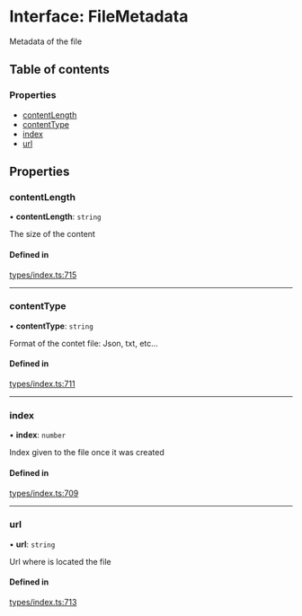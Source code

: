 # Interface: FileMetadata

Metadata of the file

## Table of contents

### Properties

- [contentLength](FileMetadata.md#contentlength)
- [contentType](FileMetadata.md#contenttype)
- [index](FileMetadata.md#index)
- [url](FileMetadata.md#url)

## Properties

### contentLength

• **contentLength**: `string`

The size of the content

#### Defined in

[types/index.ts:715](https://github.com/nevermined-io/react-components/blob/01310ab/catalog/src/types/index.ts#L715)

___

### contentType

• **contentType**: `string`

Format of the contet file: Json, txt, etc...

#### Defined in

[types/index.ts:711](https://github.com/nevermined-io/react-components/blob/01310ab/catalog/src/types/index.ts#L711)

___

### index

• **index**: `number`

Index given to the file once it was created

#### Defined in

[types/index.ts:709](https://github.com/nevermined-io/react-components/blob/01310ab/catalog/src/types/index.ts#L709)

___

### url

• **url**: `string`

Url where is located the file

#### Defined in

[types/index.ts:713](https://github.com/nevermined-io/react-components/blob/01310ab/catalog/src/types/index.ts#L713)
